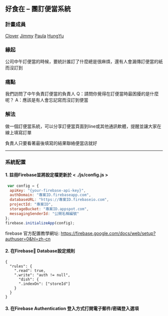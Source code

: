 ## 好食在 – 團訂便當系統

### 計畫成員
[Clover](https://github.com/raindot)
[Jimmy](https://github.com/yingming25)
[Paula](https://github.com/jade2018)
[HungYu](https://github.com/HungYu-Chen)

### 緣起
公司中午訂便當的時候，要統計誰訂了什麼總是很麻煩，還有人會漏傳訂便當的紙而沒訂到

### 痛點
我們訪問了中午負責訂便當的負責人
Q：請問你覺得在訂便當時最困擾的是什麼呢？
A：應該是有人會忘記寫而沒訂到便當

### 解法
做一個訂便當系統，可以分享訂便當頁面到line或其他通訊軟體，提醒並讓大家在線上填寫訂單

負責人只要看著最後填寫的結果聯絡便當店就好

---
### 系統配置
#### 1. 註冊Firebase並將設定檔更新於 < ./js/config.js >

```javascript
 var config = {
  apiKey: "{your-firebase-api-key}",
  authDomain: "專案ID.firebaseapp.com",
  databaseURL: "https://專案ID.firebaseio.com",
  projectId: "專案ID",
  storageBucket: "專案ID.appspot.com",
  messagingSenderId: "公開名稱編號"
};
firebase.initializeApp(config);
```
firebase 官方配置教學網址:
https://firebase.google.com/docs/web/setup?authuser=0&hl=zh-cn

#### 2. 在Firebase Database設定規則
```
{
  "rules": {
    ".read": true,
    ".write": "auth != null",
      "dish": {
      ".indexOn": ["storeId"]
    }
  }
}
```
#### 3. 在Firebase Authentication 登入方式打開電子郵件/密碼登入選項
 


